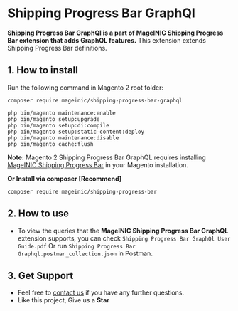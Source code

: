 # Shipping Progress Bar GraphQl

**Shipping Progress Bar GraphQl is a part of MageINIC Shipping Progress Bar extension that adds GraphQL features.** This extension extends Shipping Progress Bar definitions.

## 1. How to install

Run the following command in Magento 2 root folder:

```
composer require mageinic/shipping-progress-bar-graphql

php bin/magento maintenance:enable
php bin/magento setup:upgrade
php bin/magento setup:di:compile
php bin/magento setup:static-content:deploy
php bin/magento maintenance:disable
php bin/magento cache:flush
```

**Note:**
Magento 2 Shipping Progress Bar GraphQL requires installing [MageINIC Shipping Progress Bar](https://github.com/mageinic/Shipping-Progress-Bar) in your Magento installation.

**Or Install via composer [Recommend]**
```
composer require mageinic/shipping-progress-bar
```

## 2. How to use

- To view the queries that the **MageINIC Shipping Progress Bar GraphQL** extension supports, you can check `Shipping Progress Bar GraphQl User Guide.pdf` Or run `Shipping Progress Bar Graphql.postman_collection.json` in Postman.

## 3. Get Support

- Feel free to [contact us](https://www.mageinic.com/contact.html) if you have any further questions.
- Like this project, Give us a **Star**
